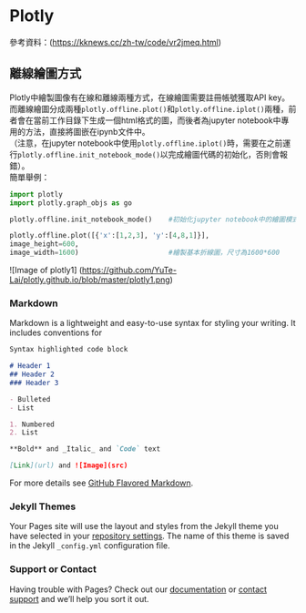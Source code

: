 # Plotly
參考資料：(https://kknews.cc/zh-tw/code/vr2jmeq.html)

## 離線繪圖方式
  Plotly中繪製圖像有在線和離線兩種方式，在線繪圖需要註冊帳號獲取API key。而離線繪圖分成兩種`plotly.offline.plot()`和`plotly.offline.iplot()`兩種，前者會在當前工作目錄下生成一個html格式的圖，而後者為jupyter notebook中專用的方法，直接將圖嵌在ipynb文件中。<br>
（注意，在jupyter notebook中使用`plotly.offline.iplot()`時，需要在之前運行`plotly.offline.init_notebook_mode()`以完成繪圖代碼的初始化，否則會報錯）。<br>簡單舉例：

```python
import plotly
import plotly.graph_objs as go

plotly.offline.init_notebook_mode()    #初始化jupyter notebook中的繪圖模式

plotly.offline.plot([{'x':[1,2,3], 'y':[4,8,1]}],
image_height=600,
image_width=1600)                      #繪製基本折線圖，尺寸為1600*600
```
![Image of plotly1]
(https://github.com/YuTe-Lai/plotly.github.io/blob/master/plotly1.png)
















### Markdown

Markdown is a lightweight and easy-to-use syntax for styling your writing. It includes conventions for

```markdown
Syntax highlighted code block

# Header 1
## Header 2
### Header 3

- Bulleted
- List

1. Numbered
2. List

**Bold** and _Italic_ and `Code` text

[Link](url) and ![Image](src)
```

For more details see [GitHub Flavored Markdown](https://guides.github.com/features/mastering-markdown/).

### Jekyll Themes

Your Pages site will use the layout and styles from the Jekyll theme you have selected in your [repository settings](https://github.com/YuTe-Lai/ploty.github.io/settings). The name of this theme is saved in the Jekyll `_config.yml` configuration file.

### Support or Contact

Having trouble with Pages? Check out our [documentation](https://help.github.com/categories/github-pages-basics/) or [contact support](https://github.com/contact) and we’ll help you sort it out.
